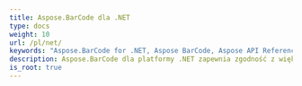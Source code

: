 ```yaml
---
title: Aspose.BarCode dla .NET
type: docs
weight: 10
url: /pl/net/
keywords: "Aspose.BarCode for .NET, Aspose BarCode, Aspose API Reference."
description: Aspose.BarCode dla platformy .NET zapewnia zgodność z większością istniejących standardów i specyfikacji kodów kreskowych.
is_root: true
---
```

